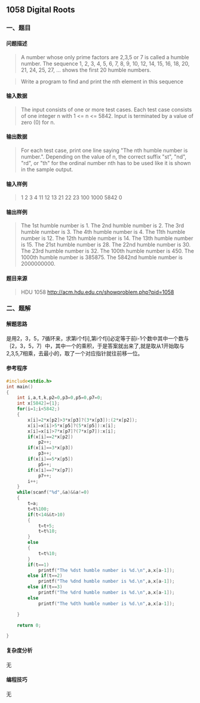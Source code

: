 ## 1058 Digital Roots

### 一、题目

#### 问题描述

>A number whose only prime factors are 2,3,5 or 7 is called a humble number. The sequence 1, 2, 3, 4, 5, 6, 7, 8, 9, 10, 12, 14, 15, 16, 18, 20, 21, 24, 25, 27, ... shows the first 20 humble numbers. 

>Write a program to find and print the nth element in this sequence

#### 输入数据

>The input consists of one or more test cases. Each test case consists of one integer n with 1 <= n <= 5842. Input is terminated by a value of zero (0) for n.

#### 输出数据

>For each test case, print one line saying "The nth humble number is number.". Depending on the value of n, the correct suffix "st", "nd", "rd", or "th" for the ordinal number nth has to be used like it is shown in the sample output.


#### 输入样例

>1
>2
>3
>4
>11
>12
>13
>21
>22
>23
>100
>1000
>5842
>0


#### 输出样例

>The 1st humble number is 1.
>The 2nd humble number is 2.
>The 3rd humble number is 3.
>The 4th humble number is 4.
>The 11th humble number is 12.
>The 12th humble number is 14.
>The 13th humble number is 15.
>The 21st humble number is 28.
>The 22nd humble number is 30.
>The 23rd humble number is 32.
>The 100th humble number is 450.
>The 1000th humble number is 385875.
>The 5842nd humble number is 2000000000.

#### 题目来源

>HDU 1058 http://acm.hdu.edu.cn/showproblem.php?pid=1058

### 二、题解

#### 解题思路

是用2，3，5，7循环来，求第i个f[i],第i个f[i]必定等于前i-1个数中其中一个数与｛2，3，5，7｝中，其中一个的乘积，于是答案就出来了,就是取从1开始取与2,3,5,7相乘，去最小的，取了一个对应指针就往前移一位。


#### 参考程序

```c
#include<stdio.h>
int main()
{
    int i,a,t,k,p2=0,p3=0,p5=0,p7=0;
    int x[5842]={1};
    for(i=1;i<5842;)
    {
        x[i]=2*x[p2]>3*x[p3]?(3*x[p3]):(2*x[p2]);
        x[i]=x[i]>5*x[p5]?(5*x[p5]):x[i];
        x[i]=x[i]>7*x[p7]?(7*x[p7]):x[i];
        if(x[i]==2*x[p2])
            p2++;
        if(x[i]==3*x[p3])
            p3++;
        if(x[i]==5*x[p5])
            p5++;
        if(x[i]==7*x[p7])
            p7++;
        i++;
    }
    while(scanf("%d",&a)&&a!=0)
    {
        t=a;
        t=t%100;
        if(t<14&&t>10)
        {
            t=t+5;
            t=t%10;
        }
        else
        {
            t=t%10;
        }
        if(t==1)
            printf("The %dst humble number is %d.\n",a,x[a-1]);
        else if(t==2)
            printf("The %dnd humble number is %d.\n",a,x[a-1]);
        else if(t==3)
            printf("The %drd humble number is %d.\n",a,x[a-1]);
        else
            printf("The %dth humble number is %d.\n",a,x[a-1]);

    }

    return 0;

}
```

#### 复杂度分析

无

#### 编程技巧

无